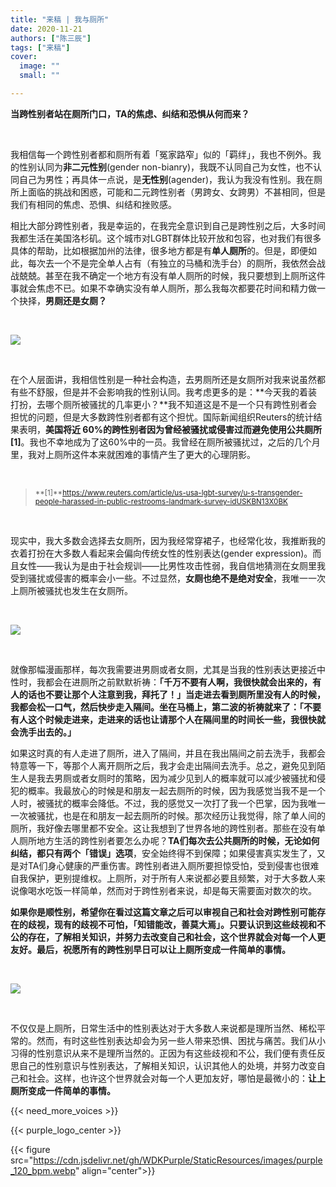 ```yaml
---
title: "来稿 | 我与厕所"
date: 2020-11-21
authors: ["陈三辰"]
tags: ["来稿"]
cover:
  image: ""
  small: ""

---
```


**当跨性别者站在厕所门口，TA的焦虑、纠结和恐惧从何而来？**

<br>

我相信每一个跨性别者都和厕所有着「冤家路窄」似的「羁绊」，我也不例外。我的性别认同为**非二元性别**(gender non-bianry)，我既不认同自己为女性，也不认同自己为男性；再具体一点说，是**无性别**(agender)，我认为我没有性别。我在厕所上面临的挑战和困惑，可能和二元跨性别者（男跨女、女跨男）不甚相同，但是我们有相同的焦虑、恐惧、纠结和挫败感。

相比大部分跨性别者，我是幸运的，在我完全意识到自己是跨性别之后，大多时间我都生活在美国洛杉矶。这个城市对LGBT群体比较开放和包容，也对我们有很多具体的帮助，比如根据加州的法律，很多地方都是有**单人厕所**的。但是，即便如此，每次去一个不是完全单人占有（有独立的马桶和洗手台）的厕所，我依然会战战兢兢。甚至在我不确定一个地方有没有单人厕所的时候，我只要想到上厕所这件事就会焦虑不已。如果不幸确实没有单人厕所，那么我每次都要花时间和精力做一个抉择，**男厕还是女厕？**

<br>

![](https://cdn.jsdelivr.net/gh/WDKPurple/StaticResources/images/20210724121317.webp)

<br>

在个人层面讲，我相信性别是一种社会构造，去男厕所还是女厕所对我来说虽然都有些不舒服，但是并不会影响我的性别认同。我考虑更多的是：**今天我的着装打扮，去哪个厕所被骚扰的几率更小？**我不知道这是不是一个只有跨性别者会担忧的问题，但是大多数跨性别者都有这个担忧。国际新闻组织Reuters的统计结果表明，**美国将近 60%的跨性别者因为曾经被骚扰或侵害过而避免使用公共厕所[1]**。我也不幸地成为了这60%中的一员。我曾经在厕所被骚扰过，之后的几个月里，我对上厕所这件本来就困难的事情产生了更大的心理阴影。

<br>

> <small>**[1]**https://www.reuters.com/article/us-usa-lgbt-survey/u-s-transgender-people-harassed-in-public-restrooms-landmark-survey-idUSKBN13X0BK</small>

<br>

现实中，我大多数会选择去女厕所，因为我经常穿裙子，也经常化妆，我推断我的衣着打扮在大多数人看起来会偏向传统女性的性别表达(gender expression)。而且女性——我认为是由于社会规训——比男性攻击性弱，我自信地猜测在女厕里我受到骚扰或侵害的概率会小一些。不过显然，**女厕也绝不是绝对安全**，我唯一一次上厕所被骚扰也发生在女厕所。

<br>

![](https://cdn.jsdelivr.net/gh/WDKPurple/StaticResources/images/20210724124419.webp)

<br>

就像那幅漫画那样，每次我需要进男厕或者女厕，尤其是当我的性别表达更接近中性时，我都会在进厕所之前默默祈祷：**「千万不要有人啊，我很快就会出来的，有人的话也不要让那个人注意到我，拜托了！」**当走进去看到厕所里没有人的时候，我都会松一口气，然后快步走入隔间。坐在马桶上，第二波的祈祷就来了：**「不要有人这个时候走进来，走进来的话也让请那个人在隔间里的时间长一些，我很快就会洗手出去的。」**

如果这时真的有人走进了厕所，进入了隔间，并且在我出隔间之前去洗手，我都会特意等一下，等那个人离开厕所之后，我才会走出隔间去洗手。总之，避免见到陌生人是我去男厕或者女厕时的策略，因为减少见到人的概率就可以减少被骚扰和侵犯的概率。我最放心的时候是和朋友一起去厕所的时候，因为我感觉当我不是一个人时，被骚扰的概率会降低。不过，我的感觉又一次打了我一个巴掌，因为我唯一一次被骚扰，也是在和朋友一起去厕所的时候。那次经历让我觉得，除了单人间的厕所，我好像去哪里都不安全。这让我想到了世界各地的跨性别者。那些在没有单人厕所地方生活的跨性别者要怎么办呢？**TA们每次去公共厕所的时候，无论如何纠结，都只有两个「错误」选项**，安全始终得不到保障；如果侵害真实发生了，又是对TA们身心健康的严重伤害。跨性别者进入厕所要担惊受怕，受到侵害也很难自我保护，更别提维权。上厕所，对于所有人来说都必要且频繁，对于大多数人来说像喝水吃饭一样简单，然而对于跨性别者来说，却是每天需要面对数次的坎。

**如果你是顺性别，希望你在看过这篇文章之后可以审视自己和社会对跨性别可能存在的歧视，现有的歧视不可怕，「知错能改，善莫大焉」。只要认识到这些歧视和不公的存在，了解相关知识，并努力去改变自己和社会，这个世界就会对每一个人更友好。最后，祝愿所有的跨性别早日可以让上厕所变成一件简单的事情。**

<br>

![](https://cdn.jsdelivr.net/gh/WDKPurple/StaticResources/images/20210724124628.webp)

<br>

不仅仅是上厕所，日常生活中的性别表达对于大多数人来说都是理所当然、稀松平常的。然而，有时这些性别表达却会为另一些人带来恐惧、困扰与痛苦。我们从小习得的性别意识从来不是理所当然的。正因为有这些歧视和不公，我们便有责任反思自己的性别意识与性别表达，了解相关知识，认识其他人的处境，并努力改变自己和社会。这样，也许这个世界就会对每一个人更加友好，哪怕是最微小的：**让上厕所变成一件简单的事情。**

{{< need_more_voices >}}

{{< purple_logo_center >}}

{{< figure src="https://cdn.jsdelivr.net/gh/WDKPurple/StaticResources/images/purple_120_bpm.webp" align="center">}}


